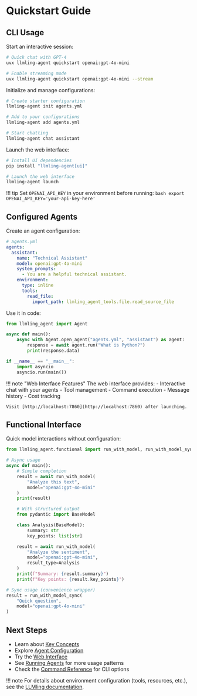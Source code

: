 # Quickstart Guide

## CLI Usage

Start an interactive session:
```bash
# Quick chat with GPT-4
uvx llmling-agent quickstart openai:gpt-4o-mini

# Enable streaming mode
uvx llmling-agent quickstart openai:gpt-4o-mini --stream
```

Initialize and manage configurations:
```bash
# Create starter configuration
llmling-agent init agents.yml

# Add to your configurations
llmling-agent add agents.yml

# Start chatting
llmling-agent chat assistant
```

Launch the web interface:
```bash
# Install UI dependencies
pip install "llmling-agent[ui]"

# Launch the web interface
llmling-agent launch
```

!!! tip
    Set `OPENAI_API_KEY` in your environment before running:
    ```bash
    export OPENAI_API_KEY='your-api-key-here'
    ```

## Configured Agents

Create an agent configuration:

```yaml
# agents.yml
agents:
  assistant:
    name: "Technical Assistant"
    model: openai:gpt-4o-mini
    system_prompts:
      - You are a helpful technical assistant.
    environment:
      type: inline
      tools:
        read_file:
          import_path: llmling_agent_tools.file.read_source_file
```

Use it in code:

```python
from llmling_agent import Agent

async def main():
    async with Agent.open_agent("agents.yml", "assistant") as agent:
        response = await agent.run("What is Python?")
        print(response.data)

if __name__ == "__main__":
    import asyncio
    asyncio.run(main())
```

!!! note "Web Interface Features"
    The web interface provides:
    - Interactive chat with your agents
    - Tool management
    - Command execution
    - Message history
    - Cost tracking

    Visit [http://localhost:7860](http://localhost:7860) after launching.

## Functional Interface

Quick model interactions without configuration:

```python
from llmling_agent.functional import run_with_model, run_with_model_sync

# Async usage
async def main():
    # Simple completion
    result = await run_with_model(
        "Analyze this text",
        model="openai:gpt-4o-mini"
    )
    print(result)

    # With structured output
    from pydantic import BaseModel

    class Analysis(BaseModel):
        summary: str
        key_points: list[str]

    result = await run_with_model(
        "Analyze the sentiment",
        model="openai:gpt-4o-mini",
        result_type=Analysis
    )
    print(f"Summary: {result.summary}")
    print(f"Key points: {result.key_points}")

# Sync usage (convenience wrapper)
result = run_with_model_sync(
    "Quick question",
    model="openai:gpt-4o-mini"
)
```

## Next Steps

- Learn about [Key Concepts](../key_concepts.md)
- Explore [Agent Configuration](../agent_config.md)
- Try the [Web Interface](../webui.md)
- See [Running Agents](../running_agents.md) for more usage patterns
- Check the [Command Reference](../commands.md) for CLI options

!!! note
    For details about environment configuration (tools, resources, etc.),
    see the [LLMling documentation](https://github.com/phil65/llmling).
